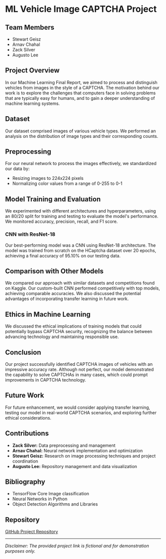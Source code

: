 # ML Vehicle Image CAPTCHA Project


## Team Members
- Stewart Geisz
- Arnav Chahal
- Zack Silver
- Augusto Lee

## Project Overview
In our Machine Learning Final Report, we aimed to process and distinguish vehicles from images in the style of a CAPTCHA. The motivation behind our work is to explore the challenges that computers face in solving problems that are typically easy for humans, and to gain a deeper understanding of machine learning systems.

## Dataset
Our dataset comprised images of various vehicle types. We performed an analysis on the distribution of image types and their corresponding counts.


## Preprocessing
For our neural network to process the images effectively, we standardized our data by:
- Resizing images to 224x224 pixels
- Normalizing color values from a range of 0-255 to 0-1

## Model Training and Evaluation
We experimented with different architectures and hyperparameters, using an 80/20 split for training and testing to evaluate the model's performance. We monitored accuracy, precision, recall, and F1 score.

### CNN with ResNet-18
Our best-performing model was a CNN using ResNet-18 architecture. The model was trained from scratch on the HCaptcha dataset over 20 epochs, achieving a final accuracy of 95.10% on our testing data.


## Comparison with Other Models
We compared our approach with similar datasets and competitions found on Kaggle. Our custom-built CNN performed competitively with top models, achieving comparable accuracies. We also discussed the potential advantages of incorporating transfer learning in future work.

## Ethics in Machine Learning
We discussed the ethical implications of training models that could potentially bypass CAPTCHA security, recognizing the balance between advancing technology and maintaining responsible use.

## Conclusion
Our project successfully identified CAPTCHA images of vehicles with an impressive accuracy rate. Although not perfect, our model demonstrated the capability to solve CAPTCHAs in many cases, which could prompt improvements in CAPTCHA technology.

## Future Work
For future enhancement, we would consider applying transfer learning, testing our model in real-world CAPTCHA scenarios, and exploring further ethical considerations.

## Contributions
- **Zack Silver:** Data preprocessing and management
- **Arnav Chahal:** Neural network implementation and optimization
- **Stewart Geisz:** Research on image processing techniques and project coordination
- **Augusto Lee:** Repository management and data visualization

## Bibliography
- TensorFlow Core Image classification
- Neural Networks in Python
- Object Detection Algorithms and Libraries

## Repository
[GitHub Project Repository](https://github.com/gutoleeofficial/mlvehicleproject)

---

_Disclaimer: The provided project link is fictional and for demonstration purposes only._
